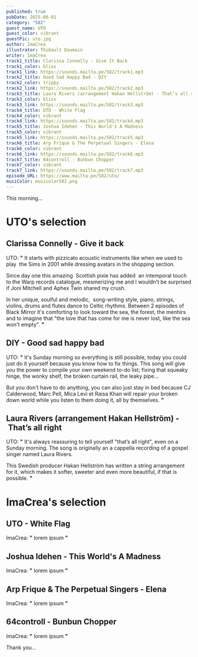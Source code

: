 ```yaml
---
published: true
pubDate: 2025-06-01
category: "582"
guest_name: UTO
guest_color: vibrant
guestPic: uto.jpg
author: ImaCrea
illustrator: Thibault Daumain
writer: ImaCrea
track1_title: Clarissa Connelly - Give It Back
track1_color: bliss
track1_link: https://sounds.mailta.pe/582/track1.mp3
track2_title: Good Sad Happy Bad - DIY
track2_color: trippy
track2_link: https://sounds.mailta.pe/582/track2.mp3
track3_title: Laura Rivers (arrangement Hakan Hellström) - That’s all right
track3_color: bliss
track3_link: https://sounds.mailta.pe/582/track3.mp3
track4_title: UTO - White Flag
track4_color: vibrant
track4_link: https://sounds.mailta.pe/582/track4.mp3
track5_title: Joshua Idehen - This World's A Madness
track5_color: vibrant
track5_link: https://sounds.mailta.pe/582/track5.mp3
track6_title: Arp Frique & The Perpetual Singers - Elena
track6_color: vibrant
track6_link: https://sounds.mailta.pe/582/track6.mp3
track7_title: 64controll - Bunbun Chopper
track7_color: vibrant
track7_link: https://sounds.mailta.pe/582/track7.mp3
episode_URL: https://www.mailta.pe/582/uto/
musiColor: musicolor582.png
---
```

This morning... 

# UTO's selection

## Clarissa Connelly - Give it back

UTO: **"** It starts with pizzicato acoustic instruments like when we used to play  the Sims in 2001 while dressing avatars in the shopping section. 

Since day one this amazing  Scottish pixie has added  an intemporal touch to the Warp records catalogue, mesmerizing me and I wouldn't be surprised if Joni Mitchell and Aphex Twin shared my crush.

In her unique, soulful and melodic,  song-writing style, piano, strings, violins, drums and flutes dance to Celtic rhythms. Between 2 episodes of Black Mirror it's comforting to look toward the sea, the forest, the menhirs and to imagine that "the love that has come for me is never lost, like the sea won't empty". **"** 

## DIY - Good sad happy bad

UTO: **"** lt's Sunday morning so everything is still possible, today you could just do it yourself because you know how to fix things. This song will give you the power to compile your own weekend to-do list; fixing that squeaky hinge, the wonky shelf, the broken curtain rail, the leaky pipe...

But you don't have to do anything, you can also just stay in bed because CJ Calderwood, Marc Pell, Mica Levi et Raisa Khan will repair your broken down world while you listen to them doing it, all by themselves. **"** 

## Laura Rivers (arrangement Hakan Hellström) - That’s all right

UTO: **"** It's always reassuring to tell yourself "that’s all right", even on a Sunday morning. The song is originally an a cappella recording of a gospel singer named Laura Rivers.

This Swedish producer Hakan Hellström has written a string arrangement for it, which makes it softer, sweeter and even more beautiful, if that is possible. **"** 

# ImaCrea's selection

## UTO - White Flag

 ImaCrea: **"** lorem ipsum **"** 

## Joshua Idehen - This World's A Madness

 ImaCrea: **"** lorem ipsum **"** 

## Arp Frique & The Perpetual Singers - Elena

 ImaCrea: **"** lorem ipsum **"** 

## 64controll - Bunbun Chopper

 ImaCrea: **"** lorem ipsum **"** 

 Thank you...
